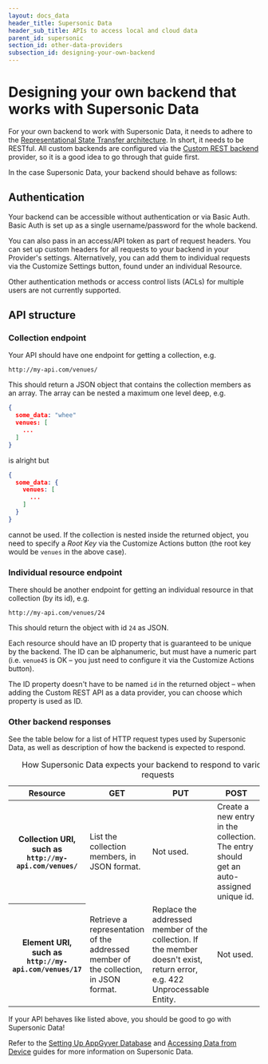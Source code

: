 ```yaml
---
layout: docs_data
header_title: Supersonic Data
header_sub_title: APIs to access local and cloud data
parent_id: supersonic
section_id: other-data-providers
subsection_id: designing-your-own-backend
---
```


# Designing your own backend that works with Supersonic Data

For your own backend to work with Supersonic Data, it needs to adhere to the [Representational State Transfer architecture](http://en.wikipedia.org/wiki/Representational_state_transfer). In short, it needs to be RESTful. All custom backends are configured via the [Custom REST backend](/guides/data/other-data-providers/custom-rest-backend/) provider, so it is a good idea to go through that guide first.

In the case Supersonic Data, your backend should behave as follows:

## Authentication

Your backend can be accessible without authentication or via Basic Auth. Basic Auth is set up as a single username/password for the whole backend.

You can also pass in an access/API token as part of request headers. You can set up custom headers for all requests to your backend in your Provider's settings. Alternatively, you can add them to individual requests via the Customize Settings button, found under an individual Resource.

Other authentication methods or access control lists (ACLs) for multiple users are not currently supported.

## API structure

### Collection endpoint

Your API should have one endpoint for getting a collection, e.g.

`http://my-api.com/venues/`

This should return a JSON object that contains the collection members as an array. The array can be nested a maximum one level deep, e.g.

```json
{
  some_data: "whee"
  venues: [
    ...
  ]
}
```

is alright but

```json
{
  some_data: {
    venues: [
      ...
    ]
  }
}
```
cannot be used. If the collection is nested inside the returned object, you need to specify a _Root Key_ via the Customize Actions button (the root key would be `venues` in the above case).

### Individual resource endpoint

There should be another endpoint for getting an individual resource in that collection (by its id), e.g.

`http://my-api.com/venues/24`

This should return the object with id `24` as JSON.

Each resource should have an ID property that is guaranteed to be unique by the backend. The ID can be alphanumeric, but must have a numeric part (i.e. `venue45` is OK – you just need to configure it via the Customize Actions button).

The ID property doesn't have to be named `id` in the returned object – when adding the Custom REST API as a data provider, you can choose which property is used as ID.

### Other backend responses

See the table below for a list of HTTP request types used by Supersonic Data, as well as description of how the backend is expected to respond.

<table class="table">
<caption>How Supersonic Data expects your backend to respond to various HTTP requests</caption>
<thead>
  <tr>
    <th>Resource</th>
    <th>GET</th>
    <th>PUT</th>
    <th>POST</th>
    <th>DELETE</th>
  </tr>
</thead>
<tbody>
  <tr>
    <th scope="row">Collection URI, such as <code>http://my-api.com/venues/</code></th>
    <td>List the collection members, in JSON format.</td>
    <td>Not used.</td>
    <td>Create a new entry in the collection. The entry should get an auto-assigned unique id.</td>
    <td>Not used.</td>
  </tr>
  <tr>
    <th scope="row">Element URI, such as <code>http://my-api.com/venues/17</code></th>
    <td>Retrieve a representation of the addressed member of the collection, in JSON format.</td>
    <td>Replace the addressed member of the collection. If the member doesn't exist, return error, e.g. 422 Unprocessable Entity.</td>
    <td>Not used.</td>
    <td>Delete the addressed member of the collection.</td>
  </tr>
</tbody>
</table>

If your API behaves like listed above, you should be good to go with Supersonic Data!

Refer to the [Setting Up AppGyver Database](/supersonic/guides/data/setting-up-appgyver-database/) and [Accessing Data from Device](/supersonic/guides/data/accessing-data-from-device/) guides for more information on Supersonic Data.
